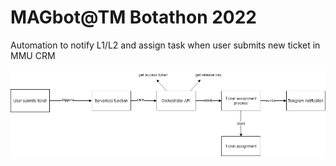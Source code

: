# MAGbot@TM Botathon 2022
Automation to notify L1/L2 and assign task when user submits new ticket in MMU CRM 

![process_flow](diagrams/process_flow.png)
